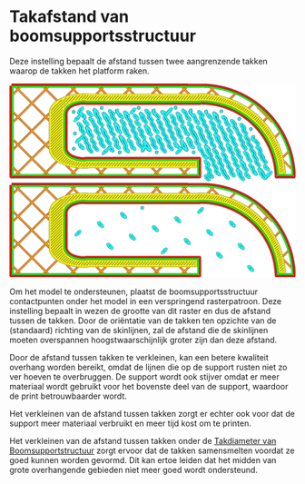 Takafstand van boomsupportsstructuur
====
Deze instelling bepaalt de afstand tussen twee aangrenzende takken waarop de takken het platform raken.

<!--screenshot {
"image_path": "support_tree_branch_distance_1_4.png",
"modellen": [
    {
        "script": "gutter_lift.scad",
        "transformatie": ["schaal(0.5)", "roterenZ(-90)"]
    }
],
"camera_positie": [0, 0, 180],
"instellingen": {
    "support_enable": waar,
    "support_structure": "boom",
    "support_tree_branch_distance": 1.4
},
"minimum_laag": 1310,
"laag": 1311,
"kleuren": 64
}-->
<!--screenshot {
"image_path": "support_tree_branch_distance_5.png",
"modellen": [
    {
        "script": "gutter_lift.scad",
        "transformatie": ["schaal(0.5)", "roterenZ(-90)"]
    }
],
"camera_positie": [0, 0, 180],
"instellingen": {
    "support_enable": waar,
    "support_structure": "boom",
    "support_tree_branch_distance": 5
},
"minimum_laag": 1310,
"laag": 1311,
"kleuren": 64
}-->
![takken op een afstand van 1,4 mm](../../../articles/images/support_tree_branch_distance_1_4.png)
![takken op een afstand van 5 mm](../../../articles/images/support_tree_branch_distance_5.png)

Om het model te ondersteunen, plaatst de boomsupportsstructuur contactpunten onder het model in een verspringend rasterpatroon. Deze instelling bepaalt in wezen de grootte van dit raster en dus de afstand tussen de takken. Door de oriëntatie van de takken ten opzichte van de (standaard) richting van de skinlijnen, zal de afstand die de skinlijnen moeten overspannen hoogstwaarschijnlijk groter zijn dan deze afstand.

Door de afstand tussen takken te verkleinen, kan een betere kwaliteit overhang worden bereikt, omdat de lijnen die op de support rusten niet zo ver hoeven te overbruggen. De support wordt ook stijver omdat er meer materiaal wordt gebruikt voor het bovenste deel van de support, waardoor de print betrouwbaarder wordt.

Het verkleinen van de afstand tussen takken zorgt er echter ook voor dat de support meer materiaal verbruikt en meer tijd kost om te printen.

Het verkleinen van de afstand tussen takken onder de [Takdiameter van Boomsupportstructuur](support_tree_branch_diameter.md) zorgt ervoor dat de takken samensmelten voordat ze goed kunnen worden gevormd. Dit kan ertoe leiden dat het midden van grote overhangende gebieden niet meer goed wordt ondersteund.